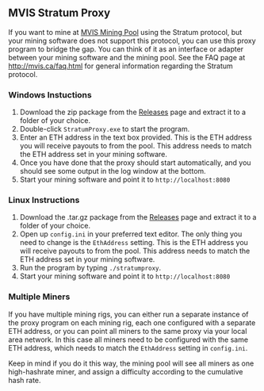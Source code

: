 ## MVIS Stratum Proxy ##

If you want to mine at [MVIS Mining Pool](http://mvis.ca) using the Stratum protocol, but your mining software does not support this protocol, you can use this proxy program to bridge the gap. You can think of it as an interface or adapter between your mining software and the mining pool.  See the FAQ page at http://mvis.ca/faq.html for general information regarding the Stratum protocol.


### Windows Instuctions

1. Download the zip package from the [Releases](https://github.com/mining-visualizer/StratumProxy/releases) page and extract it to a folder of your choice.
1. Double-click `StratumProxy.exe` to start the program.  
1. Enter an ETH address in the text box provided. This is the ETH address you will receive payouts to from the pool. This address needs to match the ETH address set in your mining software.
1. Once you have done that the proxy should start automatically, and you should see some output in the log window at the bottom.
1. Start your mining software and point it to `http://localhost:8080`

### Linux Instructions

1. Download the .tar.gz package from the [Releases](https://github.com/mining-visualizer/StratumProxy/releases) page and extract it to a folder of your choice. 
2. Open up `config.ini` in your preferred text editor.  The only thing you need to change is the `EthAddress` setting.  This is the ETH address you will receive payouts to from the pool.  This address needs to match the ETH address set in your mining software.
3. Run the program by typing `./stratumproxy`.
4. Start your mining software and point it to `http://localhost:8080`


### Multiple Miners

If you have multiple mining rigs, you can either run a separate instance of the proxy program on each mining rig, each one configured with a separate ETH address, or you can point all miners to the same proxy via your local area network. In this case all miners need to be configured with the same ETH address, which needs to match the `EthAddress` setting in `config.ini`.  

Keep in mind if you do it this way, the mining pool will see all miners as one high-hashrate miner, and assign a difficulty according to the cumulative hash rate.
